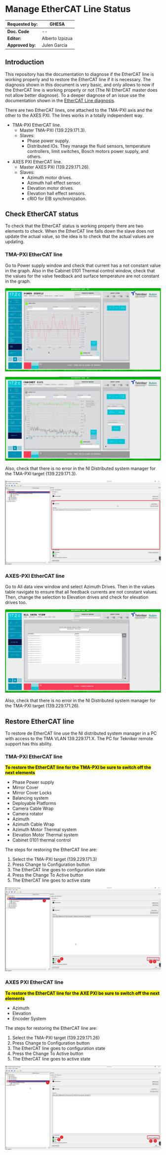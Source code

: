 # Manage EtherCAT Line Status

| **Requested by:** | **GHESA** |
| --- | --- |
| **Doc. Code** | -- |
| **Editor:** | Alberto Izpizua |
| **Approved by:** | Julen García |

## Introduction

This repository has the documentation to diagnose if the EtherCAT line is working properly and to restore the EtherCAT
line if it is necessary. The diagnosis shown in this document is very basic, and only allows to now if the EtherCAT line
is working properly or not (The NI EtherCAT master does not allow better diagnose). To a deeper diagnose of an issue use
the documentation shown in the
[EtherCAT Line diagnosis](https://ts-tma.lsst.io/docs/tma_maintenance_ethercat_ethercat-line-diagnostic/EtherCAT-Line-Diagnostic.html).

There are two EtherCAT lines, one attached to the TMA-PXI axis and the other to the AXES PXI. The lines works in a totally independent way.

* TMA-PXI EtherCAT line.
  * Master TMA-PXI (139.229.171.3).
  * Slaves:
    * Phase power supply.
    * Distributed IOs. They manage the fluid sensors, temperature controllers, limit switches, Bosch motors power supply, and others.
* AXES PXI EtherCAT line.
  * Master AXES PXI (139.229.171.26).
  * Slaves:
    * Azimuth motor drives.
    * Azimuth hall effect sensor.
    * Elevation motor drives.
    * Elevation hall effect sensors.
    * cRIO for EIB synchronization.

## Check EtherCAT status

To check that the EtherCAT status is working properly there are two elements to check. When the EtherCAT line falls down the slave does not update the actual value, so the idea is to check that the actual values are updating.

### TMA-PXI EtherCAT line

Go to Power supply window and check that current has a not constant value in the graph. Also in the Cabinet 0101 Thermal control window, check that the values for the valve feedback and surface temperature are not constant in the graph.

![Power Supply Window](media/OumGkBSoD3.png)

![Cabinet 0101](media/TTXEINzjyi.png)

Also, check that there is no error in the NI Distributed system manager for the TMA-PXI target (139.229.171.3).

![NI Distributed system manager](media/3ezYWjfXeM.png)

### AXES-PXI EtherCAT line

Go to All data view window and select Azimuth Drives. Then in the values table navigate to ensure that all feedback currents are not constant values. Then, change the selection to Elevation drives and check for elevation drives too.

![All data view window](media/eLChudUIwD.png)

Also, check that there is no error in the NI Distributed system manager for the TMA-PXI target (139.229.171.26).

## Restore EtherCAT line

To restore de EtherCAT line use the NI distributed system manager in a PC with access to the TMA VLAN 139.229.171.X. The PC for Tekniker remote support has this ability.

### TMA-PXI EtherCAT line

<mark>**To restore the EtherCAT line for the TMA-PXI be sure to switch off the next elements**</mark>

* Phase Power supply
* Mirror Cover
* Mirror Cover Locks
* Balancing system
* Deployable Platforms
* Camera Cable Wrap
* Camera rotator
* Azimuth
* Azimuth Cable Wrap
* Azimuth Motor Thermal system
* Elevation Motor Thermal system
* Cabinet 0101 thermal control

The steps for restoring the EtherCAT line are:

 1. Select the TMA-PXI target (139.229.171.3)
 2. Press Change to Configuration button
 3. The EtherCAT line goes to configuration state
 4. Press the Change To Active button
 5. The EtherCAT line goes to active state

![Steps for restoring TMA-PXI EtherCAT line](media/SU61xmZhIP.png)

### AXES PXI EtherCAT line

<mark>**To restore the EtherCAT line for the AXE PXI be sure to switch off the next elements**</mark>

* Azimuth
* Elevation
* Encoder System

The steps for restoring the EtherCAT line are:

 1. Select the TMA-PXI target (139.229.171.26)
 2. Press Change to Configuration button
 3. The EtherCAT line goes to configuration state
 4. Press the Change To Active button
 5. The EtherCAT line goes to active state

![Steps for restoring AXES PXI EtherCAT line](media/lOwEy7aD2g.png)
